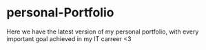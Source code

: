 # personal-Portfolio
Here we have the latest version of my personal portfolio, with every important goal achieved in my IT carreer &lt;3
